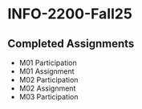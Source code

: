 # INFO-2200-Fall25

## Completed Assignments
- M01 Participation
- M01 Assignment
- M02 Participation
- M02 Assignment
- M03 Participation